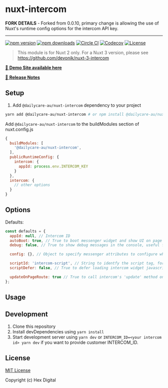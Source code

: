 # nuxt-intercom

**FORK DETAILS** - Forked from 0.0.10, primary change is allowing the use of Nuxt's runtime config options for the intercom API key.

---

[![npm version][npm-version-src]][npm-version-href]
[![npm downloads][npm-downloads-src]][npm-downloads-href]
[![Circle CI][circle-ci-src]][circle-ci-href]
[![Codecov][codecov-src]][codecov-href]
[![License][license-src]][license-href]

> This module is for Nuxt 2 only. For a Nuxt 3 version, please see https://github.com/devonik/nuxt-3-intercom

[🚀 **Demo Site available here**](https://nuxt-intercom.netlify.com)

[📖 **Release Notes**](./CHANGELOG.md)

## Setup

1. Add `@dailycare-au/nuxt-intercom` dependency to your project

```bash
yarn add @dailycare-au/nuxt-intercom # or npm install @dailycare-au/nuxt-intercom
```

Add `@dailycare-au/nuxt-intercom` to the buildModules section of nuxt.config.js

```js
{
  buildModules: [
    '@dailycare-au/nuxt-intercom',
  ],
  publicRuntimeConfig: {
    intercom: {
      appId: process.env.INTERCOM_KEY
    }
  },
  intercom: {
    // other options
  }
}
```

## Options
Defaults:

```js
const defaults = {
  appId: null, // Intercom ID
  autoBoot: true, // True to boot messenger widget and show UI on page load, false to allow manually booting later
  debug: false, // True to show debug messages in the console, useful for development, false to not show them

  config: {}, // Object to specify messenger attributes to configure when booting. see https://developers.intercom.com/installing-intercom/docs/javascript-api-attributes-objects#section-messenger-attributes

  scriptId: 'intercom-script', // String to identfy the script tag, for vue-meta
  scriptDefer: false, // True to defer loading intercom widget javascript until page loads, false to async load it in document flow

  updateOnPageRoute: true // True to call intercom's 'update' method on route change, false to not do this
};
```

## Usage

## Development

1. Clone this repository
2. Install devDependencies using `yarn install`
3. Start development server using `yarn dev` or `INTERCOM_ID=<your intercom id> yarn dev` if you want to provide customer INTERCOM_ID.

## License
[MIT License](https://github.com/hex-digital/nuxt-intercom/blob/master/LICENSE)

Copyright (c) Hex Digital

<!-- Badges -->
[npm-version-src]: https://img.shields.io/npm/v/@hexdigital/nuxt-intercom/latest.svg?style=flat-square
[npm-version-href]: https://npmjs.com/package/@hexdigital/nuxt-intercom

[npm-downloads-src]: https://img.shields.io/npm/dt/@hexdigital/nuxt-intercom.svg?style=flat-square
[npm-downloads-href]: https://npmjs.com/package/@hexdigital/nuxt-intercom

[circle-ci-src]: https://img.shields.io/circleci/project/github/hex-digital/nuxt-intercom.svg?style=flat-square
[circle-ci-href]: https://circleci.com/gh/hex-digital/nuxt-intercom

[codecov-src]: https://img.shields.io/codecov/c/github/hex-digital/nuxt-intercom.svg?style=flat-square
[codecov-href]: https://codecov.io/gh/hex-digital/nuxt-intercom

[license-src]: https://img.shields.io/npm/l/@hexdigital/nuxt-intercom.svg?style=flat-square
[license-href]: https://npmjs.com/package/@hexdigital/nuxt-intercom
